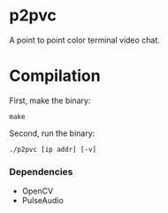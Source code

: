 # p2pvc
A point to point color terminal video chat.

# Compilation
First, make the binary:

    make

Second, run the binary:

    ./p2pvc [ip addr] [-v]

### Dependencies

* OpenCV
* PulseAudio
